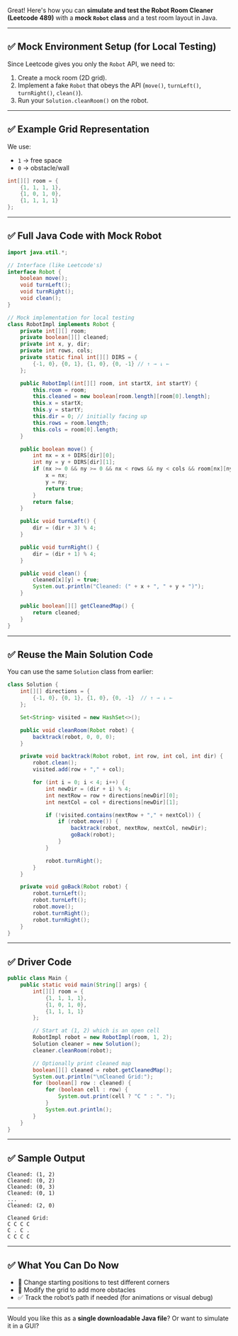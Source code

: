 Great! Here's how you can **simulate and test the Robot Room Cleaner (Leetcode 489)** with a **mock `Robot` class** and a test room layout in Java.

---

## ✅ Mock Environment Setup (for Local Testing)

Since Leetcode gives you only the `Robot` API, we need to:

1. Create a mock room (2D grid).
2. Implement a fake `Robot` that obeys the API (`move()`, `turnLeft()`, `turnRight()`, `clean()`).
3. Run your `Solution.cleanRoom()` on the robot.

---

## ✅ Example Grid Representation

We use:

* `1` → free space
* `0` → obstacle/wall

```java
int[][] room = {
    {1, 1, 1, 1},
    {1, 0, 1, 0},
    {1, 1, 1, 1}
};
```

---

## ✅ Full Java Code with Mock Robot

```java
import java.util.*;

// Interface (like Leetcode's)
interface Robot {
    boolean move();
    void turnLeft();
    void turnRight();
    void clean();
}

// Mock implementation for local testing
class RobotImpl implements Robot {
    private int[][] room;
    private boolean[][] cleaned;
    private int x, y, dir;
    private int rows, cols;
    private static final int[][] DIRS = {
        {-1, 0}, {0, 1}, {1, 0}, {0, -1} // ↑ → ↓ ←
    };

    public RobotImpl(int[][] room, int startX, int startY) {
        this.room = room;
        this.cleaned = new boolean[room.length][room[0].length];
        this.x = startX;
        this.y = startY;
        this.dir = 0; // initially facing up
        this.rows = room.length;
        this.cols = room[0].length;
    }

    public boolean move() {
        int nx = x + DIRS[dir][0];
        int ny = y + DIRS[dir][1];
        if (nx >= 0 && ny >= 0 && nx < rows && ny < cols && room[nx][ny] == 1) {
            x = nx;
            y = ny;
            return true;
        }
        return false;
    }

    public void turnLeft() {
        dir = (dir + 3) % 4;
    }

    public void turnRight() {
        dir = (dir + 1) % 4;
    }

    public void clean() {
        cleaned[x][y] = true;
        System.out.println("Cleaned: (" + x + ", " + y + ")");
    }

    public boolean[][] getCleanedMap() {
        return cleaned;
    }
}
```

---

## ✅ Reuse the Main Solution Code

You can use the same `Solution` class from earlier:

```java
class Solution {
    int[][] directions = {
        {-1, 0}, {0, 1}, {1, 0}, {0, -1}  // ↑ → ↓ ←
    };

    Set<String> visited = new HashSet<>();

    public void cleanRoom(Robot robot) {
        backtrack(robot, 0, 0, 0);
    }

    private void backtrack(Robot robot, int row, int col, int dir) {
        robot.clean();
        visited.add(row + "," + col);

        for (int i = 0; i < 4; i++) {
            int newDir = (dir + i) % 4;
            int nextRow = row + directions[newDir][0];
            int nextCol = col + directions[newDir][1];

            if (!visited.contains(nextRow + "," + nextCol)) {
                if (robot.move()) {
                    backtrack(robot, nextRow, nextCol, newDir);
                    goBack(robot);
                }
            }

            robot.turnRight();
        }
    }

    private void goBack(Robot robot) {
        robot.turnLeft();
        robot.turnLeft();
        robot.move();
        robot.turnRight();
        robot.turnRight();
    }
}
```

---

## ✅ Driver Code

```java
public class Main {
    public static void main(String[] args) {
        int[][] room = {
            {1, 1, 1, 1},
            {1, 0, 1, 0},
            {1, 1, 1, 1}
        };

        // Start at (1, 2) which is an open cell
        RobotImpl robot = new RobotImpl(room, 1, 2);
        Solution cleaner = new Solution();
        cleaner.cleanRoom(robot);

        // Optionally print cleaned map
        boolean[][] cleaned = robot.getCleanedMap();
        System.out.println("\nCleaned Grid:");
        for (boolean[] row : cleaned) {
            for (boolean cell : row) {
                System.out.print(cell ? "C " : ". ");
            }
            System.out.println();
        }
    }
}
```

---

## ✅ Sample Output

```
Cleaned: (1, 2)
Cleaned: (0, 2)
Cleaned: (0, 3)
Cleaned: (0, 1)
...
Cleaned: (2, 0)

Cleaned Grid:
C C C C 
C . C . 
C C C C
```

---

## ✅ What You Can Do Now

* 🔁 Change starting positions to test different corners
* 🧱 Modify the grid to add more obstacles
* ✅ Track the robot’s path if needed (for animations or visual debug)

---

Would you like this as a **single downloadable Java file**? Or want to simulate it in a GUI?
